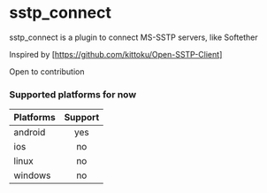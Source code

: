 # sstp_connect

sstp_connect is a plugin to connect MS-SSTP servers, like Softether

Inspired by [https://github.com/kittoku/Open-SSTP-Client]

Open to contribution

### Supported platforms for now
| Platforms | Support |
|-----------|:-------:|
| android   |  yes    |
| ios       |  no     |
| linux     |  no     |
| windows   |  no     |

